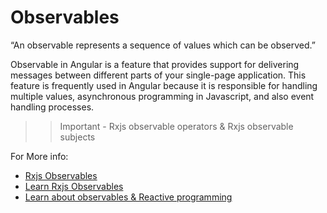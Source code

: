 # Observables

“An observable represents a sequence of values which can be observed.”

Observable in Angular is a feature that provides support for delivering messages between different parts of your single-page application. This feature is frequently used in Angular because it is responsible for handling multiple values, asynchronous programming in Javascript, and also event handling processes.

>> Important - Rxjs observable operators & Rxjs observable subjects

For More info: 
<br/>
- [Rxjs Observables](https://rxjs.dev/guide/observable)
- [Learn Rxjs Observables](https://www.learnrxjs.io/)
- [Learn about observables & Reactive programming](https://www.telerik.com/blogs/angular-basics-introduction-observables-rxjs-part-1)

